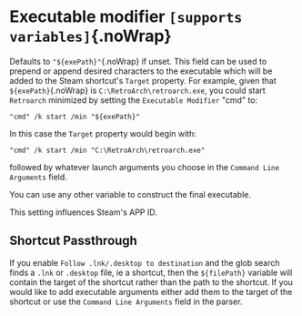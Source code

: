 # Executable modifier `[supports variables]`{.noWrap}

Defaults to `"${exePath}"`{.noWrap} if unset. This field can be used to prepend or append desired characters to the executable which will be added to the Steam shortcut's `Target` property. For example, given that `${exePath}`{.noWrap} is `C:\RetroArch\retroarch.exe`, you could start `Retroarch` minimized by setting the `Executable Modifier` "cmd" to:

```
"cmd" /k start /min "${exePath}"
```

In this case the `Target` property would begin with:

```
"cmd" /k start /min "C:\RetroArch\retroarch.exe"
```

followed by whatever launch arguments you choose in the `Command Line Arguments` field.

You can use any other variable to construct the final executable.

This setting influences Steam's APP ID.

## Shortcut Passthrough

If you enable `Follow .lnk/.desktop to destination` and the glob search finds a `.lnk` or `.desktop` file, ie a shortcut, then the `${filePath}` variable will contain the target of the shortcut rather than the path to the shortcut. If you would like to add executable arguments either add them to the target of the shortcut or use the `Command Line Arguments` field in the parser.
